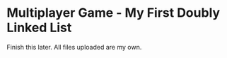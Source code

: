 # Multiplayer Game - My First Doubly Linked List

Finish this later. All files uploaded are my own.
